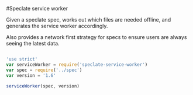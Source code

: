 #Speclate service worker


Given a speclate spec, works out which files are needed offline, and generates the service worker accordingly.

Also provides a network first strategy for specs to ensure users are always seeing the latest data.

```js

'use strict'
var serviceWorker = require('speclate-service-worker')
var spec = require('../spec')
var version = '1.6'

serviceWorker(spec, version)

```